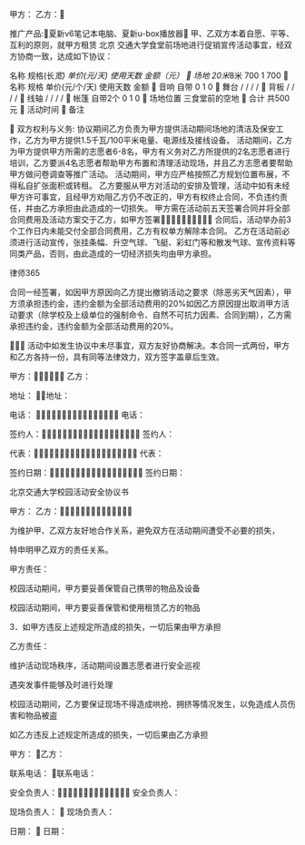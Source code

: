 
 甲方：                               乙方：
 
 推广产品:夏新v6笔记本电脑、夏新u-box播放器 
 甲、乙双方本着自愿、平等、互利的原则，就甲方租赁
北京
交通大学食堂前场地进行促销宣传活动事宜，经双方协商一致，达成如下协议： 
 
 名称 规格(长*宽) 单价(元/天) 使用天数 金额（元）  
 场地 20米*8米 700 1 700  
 名称 规格 单价(元/个/天) 使用天数 金额  
 音响 自带 0 1 0  
 舞台 / / / /  
 背板 / / / /  
 线轴 / / / /  
 帐篷 自带2个 0 1 0  
 场地位置 三食堂前的空地  
 合计 共500元  
 活动时间  
 备注 
 
 
  双方权利与义务: 
 协议期间乙方负责为甲方提供活动期间场地的清洁及保安工作，乙方为甲方提供1.5千瓦/100平米电量、电源线及接线设备。 
 活动期间，乙方为甲方提供甲方所需的志愿者6-8名，甲方有义务对乙方所提供的2名志愿者进行培训，乙方要派4名志愿者帮助甲方布置和清理活动现场，并且乙方志愿者要帮助甲方做问卷调查等推广活动。 
 活动期间，甲方应严格按照乙方规划位置布展，不得私自扩张面积或转租。 
 乙方要服从甲方对活动的安排及管理，活动中如有未经甲方许可事宜，且经甲方劝阻乙方仍不改正的，甲方有权终止合同，不负违约责任，并由乙方承担由此造成的一切损失。 
 甲方需在活动前五天签署合同并将全部合同费用及活动方案交于乙方，如甲方签署 合同后，活动举办前3个工作日内未能交付全部合同费用，乙方有权单方解除本合同。 
 乙方在活动前必须进行活动宣传，张挂条幅、升空气球、飞艇、彩虹门等和散发气球、宣传资料等同类产品，否则，由此造成的一切经济损失均由甲方承担。 




 
律师365






 合同一经签署，如因甲方原因向乙方提出撤销活动之要求（除恶劣天气因素），甲方须承担违约金，违约金额为全部活动费用的20%如因乙方原因提出取消甲方活动要求（除学校及上级单位的强制命令、自然不可抗力因素、合同到期），乙方需承担违约金，违约金额为全部活动费用的20%。 

 

  活动中如发生协议中未尽事宜，双方友好协商解决。本合同一式两份，甲方和乙方各持一份，具有同等法律效力，双方签字盖章后生效。 

 

 

 甲方：                             乙方：

 

 地址：                                     地址： 

 电话：         电话： 

 签约人： 签约人： 

 代表： 代表： 

 签约日期： 签约日期： 

 

 

 北京交通大学校园活动安全协议书 

 

 甲方：                                            乙方： 

 

 为维护甲、乙双方友好地合作关系，避免双方在活动期间遭受不必要的损失， 

 特申明甲乙双方的责任关系。 

 

 甲方责任： 

 校园活动期间，甲方要妥善保管自己携带的物品及设备 

 校园活动期间，甲方要妥善保管和使用租赁乙方的物品 

 3．如甲方违反上述规定所造成的损失，一切后果由甲方承担 

 

 乙方责任： 

 维护活动现场秩序，活动期间设置志愿者进行安全巡视 

 遇突发事件能够及时进行处理 

 校园活动期间，乙方要保证现场不得造成哄抢、拥挤等情况发生，以免造成人员伤害和物品被盗 

 如乙方违反上述规定所造成的损失，一切后果由乙方承担 

 

 甲方：                                 乙方： 

 联系电话：                             联系电话： 

 安全负责人： 安全负责人： 

 现场负责人：                           现场负责人： 

 日期：                                 日期：  


 

 
 
 
 
 
  


  
 

  


  


  
 
 
 
 

